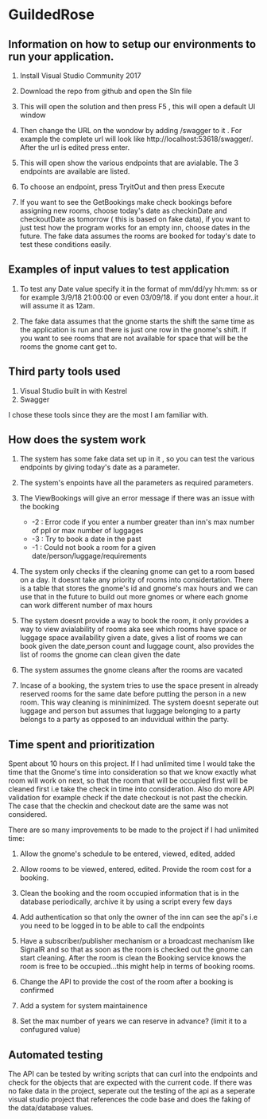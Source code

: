 # GuildedRose

## Information on how to setup our environments to run your application.

1. Install Visual Studio Community 2017

2. Download the repo from github and open the Sln file

3. This will open the solution and then press F5 , this will open a default UI window

4. Then change the URL on the wondow by adding /swagger to it . For example the complete url will look like http://localhost:53618/swagger/. After the url is edited press enter.

5. This will open show the various endpoints that are avialable. The 3 endpoints are available are listed.

6. To choose an endpoint, press TryitOut and then press Execute

7. If you want to see the GetBookings make check bookings before assigning new rooms, choose today's date as checkinDate and checkoutDate as tomorrow ( this is based on fake data), if you want to just test how the program works for an empty inn, choose dates in the future. The fake data assumes the rooms are booked for today's date to test these conditions easily.

## Examples of input values to test application 

1. To test any Date value specify it in the format of mm/dd/yy hh:mm: ss or for example 3/9/18 21:00:00 or even 03/09/18. if you dont enter a hour..it will assume it as 12am. 

2. The fake data assumes that the gnome starts the shift the same time as the application is run and there is just one row in the gnome's shift. If you want to see rooms that are not available for space that will be the rooms the gnome cant get to.

## Third party tools used

1. Visual Studio built in with Kestrel 
2. Swagger

I chose these tools since they are the most I am familiar with.

## How does the system work

1. The system has some fake data set up in it , so you can test the various endpoints by giving today's date as a parameter.

2. The system's enpoints have all the parameters as required parameters.

3. The ViewBookings will give an error message if there was an issue with the booking 
    * -2 : Error code if you enter a number greater than inn's max number of ppl or max number of luggages
    * -3 : Try to book a date in the past
    * -1 : Could not book a room for a given date/person/luggage/requirements
    
4. The system only checks if the cleaning gnome can get to a room based on a day. It doesnt take any priority of rooms into    considertation.   There is a table that stores the gnome's id and gnome's max hours and we can use that in the future to build out more gnomes or where each gnome can work different number of max hours

5. The system doesnt provide a way to book the room, it only provides a way to view avialability of rooms aka see which rooms have space or luggage space availability given a date,  gives a list of rooms we can book given the date,person count and luggage count, also provides the list of rooms the gnome can clean given the date

6. The system assumes the gnome cleans after the rooms are vacated

7. Incase of a booking, the system tries to use the space present in already reserved rooms for the same date before putting the person in a new room. This way cleaning is mininimized. The system doesnt seperate out luggage and person but assumes that luggage belonging to a party belongs to a party as opposed to an induvidual within the party.


## Time spent and prioritization

Spent about 10 hours on this project. If I had unlimited time I would take the time that the Gnome's time into consideration so that we know exactly what room will work on next, so that the room that will be occupied first will be cleaned first i.e take the check in time into consideration. Also do more API validation for example check if the date checkout is not past the checkin. The case that the checkin and checkout date are the same was not considered.

There are so many improvements to be made to the project if I had unlimited time:

1. Allow the gnome's schedule to be entered, viewed, edited, added

2. Allow rooms to be viewed, entered, edited. Provide the room cost for a booking.

3. Clean the booking and the room occupied information that is in the database periodically, archive it by using a script every few days

4. Add authentication so that only the owner of the inn can see the api's i.e you need to be logged in to be able to call the endpoints

5. Have a subscriber/publisher mechanism or a broadcast mechanism like SignalR and so that as soon as the room is checked out the gnome can start cleaning. After the room is clean the Booking service knows the room is free to be occupied...this might help in terms of booking rooms.

6. Change the API to provide the cost of the room after a booking is confirmed

7. Add a system for system maintainence

8. Set the max number of years we can reserve in advance? (limit it to a confugured value)



## Automated testing
   The API can be tested by writing scripts that can curl into the endpoints and check for the objects that are expected with the current code. If there was no fake data in the project, seperate out the testing of the api as a seperate visual studio project that references the code base and does the faking of the data/database values.
    
